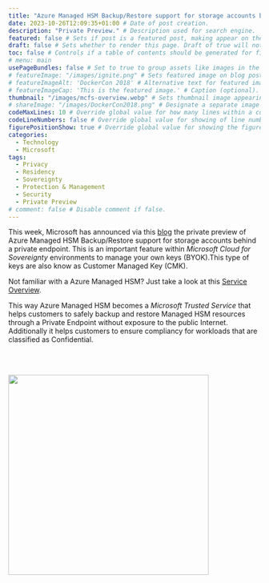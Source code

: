 ```yaml
---
title: "Azure Managed HSM Backup/Restore support for storage accounts behind a Private Endpoint" # Title of the blog post.
date: 2023-10-26T12:09:35+01:00 # Date of post creation.
description: "Private Preview." # Description used for search engine.
featured: false # Sets if post is a featured post, making appear on the home page side bar.
draft: false # Sets whether to render this page. Draft of true will not be rendered.
toc: false # Controls if a table of contents should be generated for first-level links automatically.
# menu: main
usePageBundles: false # Set to true to group assets like images in the same folder as this post.
# featureImage: "/images/ignite.png" # Sets featured image on blog post.
# featureImageAlt: 'DockerCon 2018' # Alternative text for featured image.
# featureImageCap: 'This is the featured image.' # Caption (optional).
thumbnail: "/images/mcfs-overview.webp" # Sets thumbnail image appearing inside card on homepage.
# shareImage: "/images/DockerCon2018.png" # Designate a separate image for social media sharing.
codeMaxLines: 10 # Override global value for how many lines within a code block before auto-collapsing.
codeLineNumbers: false # Override global value for showing of line numbers within code block.
figurePositionShow: true # Override global value for showing the figure label.
categories:
  - Technology
  - Microsoft
tags:
  - Privacy
  - Residency
  - Sovereignty
  - Protection & Management
  - Security
  - Private Preview
# comment: false # Disable comment if false.
---
```


This week, Microsoft has announced via this <a href="https://techcommunity.microsoft.com/t5/azure-confidential-computing/private-preview-azure-managed-hsm-backup-restore-when-storage/ba-p/3964407">blog</a> the private preview of Azure Managed HSM Backup/Restore support for storage accounts behind a private endpoint. This is an important feature within *Microsoft Cloud for Sovereignty* environments to manage your own keys (BYOK).This type of keys are also know as Customer Managed Key (CMK).

Not familiar with a Azure Managed HSM? Just take a look at this [Service Overview](https://learn.microsoft.com/en-us/azure/key-vault/managed-hsm/overview).

This way Azure Managed HSM becomes a *Microsoft Trusted Service* that helps customers to safely backup and restore Managed HSM resources through a Private Endpoint without exposure to the public Internet. Additionally it helps customers to ensure compliancy for workloads that are classified as Confidential.

<br><br>

<img src="/images/mcfs-overview.webp" width="400" height="400">

<br>
<br>

